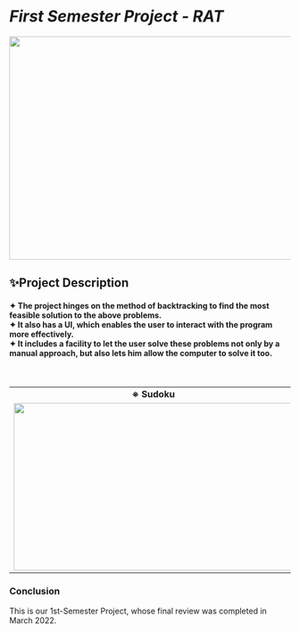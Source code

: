 # ***First Semester Project - RAT***
<p align="center">
  <img width="700" height="400" src="https://user-images.githubusercontent.com/96786500/163424837-1a15a0fb-afa9-4d72-8cd1-d98301bdb254.gif">
</p>

## ✨Project Description
<h4>✦ The project hinges on the method of backtracking to find the most feasible solution to the above problems.<br>
  ✦ It also has a UI, which enables the user to interact with the program more effectively.<br>
  ✦ It includes a facility to let the user solve these problems not only by a manual approach, but also lets him allow the computer to solve it too.</h4><br>

<table>
  <tr>
    <td align="center"><b>※ Sudoku</b></td>
    <td align="center"><b>※ Rat in a maze</b></td>
  </tr>
  <tr>
    <td><img src="https://user-images.githubusercontent.com/96786500/163427577-c680b04b-b0d5-4384-b7c0-9337c4a7f5d3.png" width=500 height=300></td>
    <td><img src="https://user-images.githubusercontent.com/96786500/163431445-0d67ec63-053e-4e6a-b300-8bd88d5e12d1.png" width=500 height=300></td>
  </tr>
 </table>

### Conclusion 
This is our 1st-Semester Project, whose final review was completed in March 2022.

